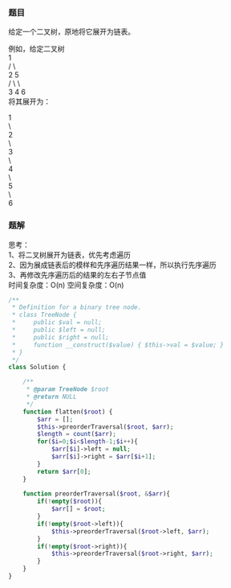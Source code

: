 ### 题目
给定一个二叉树，原地将它展开为链表。

例如，给定二叉树   
    1   
   / \   
  2   5   
 / \   \   
3   4   6   
将其展开为：   

1   
 \   
  2   
   \   
    3   
     \   
      4   
       \   
        5   
         \   
          6   

### 题解
思考：   
1、将二叉树展开为链表，优先考虑遍历   
2、因为展成链表后的模样和先序遍历结果一样，所以执行先序遍历   
3、再修改先序遍历后的结果的左右子节点值   
时间复杂度：O(n)
空间复杂度：O(n)

```php
/**
 * Definition for a binary tree node.
 * class TreeNode {
 *     public $val = null;
 *     public $left = null;
 *     public $right = null;
 *     function __construct($value) { $this->val = $value; }
 * }
 */
class Solution {

    /**
     * @param TreeNode $root
     * @return NULL
     */
    function flatten($root) {
        $arr = [];
        $this->preorderTraversal($root, $arr);
        $length = count($arr);
        for($i=0;$i<$length-1;$i++){
            $arr[$i]->left = null;
            $arr[$i]->right = $arr[$i+1];
        }
        return $arr[0];
    }
    
    function preorderTraversal($root, &$arr){
        if(!empty($root)){
            $arr[] = $root;
        }
        if(!empty($root->left)){
            $this->preorderTraversal($root->left, $arr);
        }
        if(!empty($root->right)){
            $this->preorderTraversal($root->right, $arr);
        }
    }
}
```
